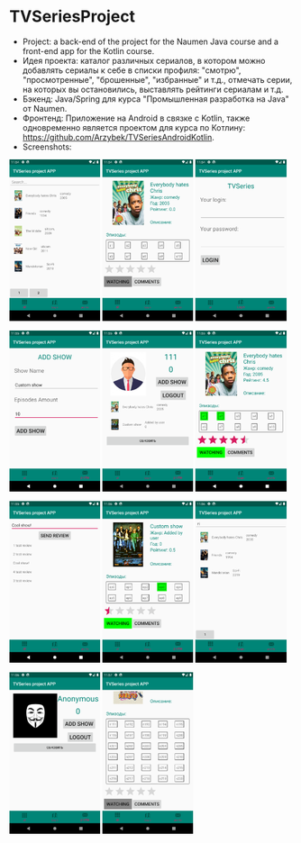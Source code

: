 # TVSeriesProject
* Project: a back-end of the project for the Naumen Java course and a front-end app for the Kotlin course.
* Идея проекта: каталог различных сериалов, в котором можно добавлять сериалы к себе в списки профиля: "смотрю", "просмотренные", "брошенные", "избранные" и т.д., отмечать серии, на которых вы остановились, выставлять рейтинги сериалам и т.д.
* Бэкенд: Java/Spring для курса "Промышленная разработка на Java" от Naumen. 
* Фронтенд: Приложение на Android в связке с Kotlin, также одновременно является проектом для курса по Котлину: 
https://github.com/Arzybek/TVSeriesAndroidKotlin.
* Screenshots:

<p float="left">
    <img width="32%" src="/screenshots/1.png">
    <img src="/screenshots/2.png" width="32%">
    <img src="/screenshots/3.png" width="32%">
</p>
<p float="left">
    <img width="32%" src="/screenshots/4.png">
    <img src="/screenshots/5.png" width="32%">
    <img src="/screenshots/6.png" width="32%">
</p>
<p float="left">
    <img width="32%" src="/screenshots/7.png">
    <img src="/screenshots/8.png" width="32%">
    <img src="/screenshots/9.png" width="32%">
</p>
<p float="left">
    <img width="32%" src="/screenshots/10.png">
    <img src="/screenshots/11.png" width="32%">
</p>
